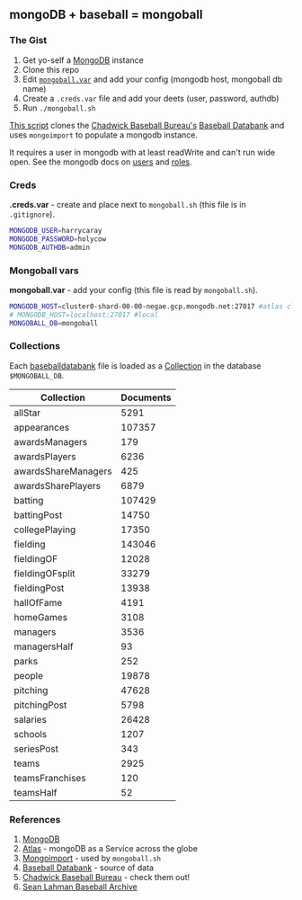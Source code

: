 ## mongoDB + baseball = mongoball

### The Gist

1. Get yo-self a [MongoDB](https://www.mongodb.com/cloud/atlas) instance
1. Clone this repo
1. Edit [`mongoball.var`](/mongoball.var) and add your config (mongodb host, mongoball db name)
1. Create a `.creds.var` file and add your deets (user, password, authdb)
1. Run `./mongoball.sh`

[This script](/mongoball.sh) clones the [Chadwick Baseball Bureau's](https://github.com/chadwickbureau) [Baseball Databank](https://github.com/chadwickbureau/baseballdatabank) and uses `mongoimport` to populate a mongodb instance.

It requires a user in mongodb with at least readWrite and can't run wide open.  See the mongodb docs on [users](https://docs.mongodb.com/manual/core/security-users/) and [roles](https://docs.mongodb.com/manual/reference/built-in-roles/).

### Creds

**.creds.var** - create and place next to `mongoball.sh` (this file is in `.gitignore`).

```bash
MONGODB_USER=harrycaray
MONGODB_PASSWORD=holycow
MONGODB_AUTHDB=admin
```

### Mongoball vars

**mongoball.var** - add your config (this file is read by `mongoball.sh`).

```bash
MONGODB_HOST=cluster0-shard-00-00-negae.gcp.mongodb.net:27017 #atlas cluster
# MONGODB_HOST=localhost:27017 #local
MONGOBALL_DB=mongoball
```

### Collections

Each [baseballdatabank](https://github.com/chadwickbureau/baseballdatabank) file is loaded as a [Collection](https://docs.mongodb.com/manual/core/databases-and-collections/) in the database `$MONGOBALL_DB`.

| Collection  | Documents |
| ------------- | ------------- |
| allStar  | 5291  |
| appearances  | 107357  |
| awardsManagers | 179 |
| awardsPlayers | 6236 |
| awardsShareManagers | 425 |
| awardsSharePlayers | 6879 |
| batting | 107429 |
| battingPost | 14750 |
| collegePlaying | 17350 |
| fielding | 143046 |
| fieldingOF | 12028 |
| fieldingOFsplit | 33279 |
| fieldingPost | 13938 |
| hallOfFame | 4191 |
| homeGames | 3108 |
| managers | 3536 |
| managersHalf | 93 |
| parks | 252 |
| people | 19878 |
| pitching | 47628 |
| pitchingPost | 5798 |
| salaries | 26428 |
| schools | 1207 |
| seriesPost | 343 |
| teams | 2925 |
| teamsFranchises | 120 |
| teamsHalf | 52 |


### References

1. [MongoDB](https://mongodb.com)
1. [Atlas](https://atlas.mongodb.com) - mongoDB as a Service across the globe
1. [Mongoimport](https://docs.mongodb.com/manual/reference/program/mongoimport/) - used by `mongoball.sh`
1. [Baseball Databank](https://github.com/chadwickbureau/baseballdatabank) - source of data
1. [Chadwick Baseball Bureau](https://github.com/chadwickbureau) - check them out!
1. [Sean Lahman Baseball Archive](http://www.seanlahman.com/baseball-archive/statistics/)
